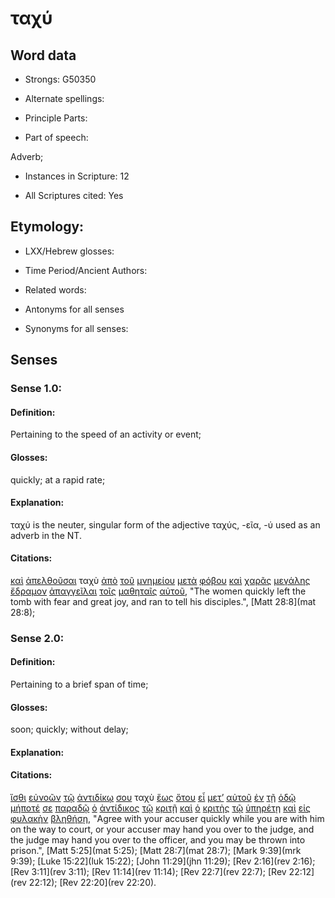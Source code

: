 # ταχύ

<!-- Status: S2=NeedsFinalCheck -->
<!-- Lexica used for edits: BDAG, FFM, LN, A-S -->

## Word data

* Strongs: G50350

* Alternate spellings:

* Principle Parts: 

* Part of speech: 

Adverb;

* Instances in Scripture: 12

* All Scriptures cited: Yes

## Etymology: 

* LXX/Hebrew glosses: 

* Time Period/Ancient Authors: 

* Related words: 

* Antonyms for all senses

* Synonyms for all senses: 

## Senses 

### Sense 1.0:

#### Definition: 

Pertaining to the speed of an activity or event;

#### Glosses:

quickly; at a rapid rate;

#### Explanation:

ταχύ is the neuter, singular form of the adjective ταχύς, -εῖα, -ύ used as an adverb in the NT.

#### Citations:

[καὶ](../G25320/01.md) [ἀπελθοῦσαι](../G05650/01.md) ταχὺ [ἀπὸ](../G05750/01.md) [τοῦ](../G35880/01.md) [μνημείου](../G34190/01.md) [μετὰ](../G33260/01.md) [φόβου](../G54010/01.md) [καὶ](../G25320/01.md) [χαρᾶς](../G54790/01.md) [μεγάλης](../G31730/01.md) [ἔδραμον](../G51430/01.md) [ἀπαγγεῖλαι](../G05180/01.md) [τοῖς](../G35880/01.md) [μαθηταῖς](../G31010/01.md) [αὐτοῦ](../G08460/01.md), 
"The women quickly left the tomb with fear and great joy, and ran to tell his disciples.", 
[Matt 28:8](mat 28:8);  

### Sense 2.0:

#### Definition: 

Pertaining to a brief span of time;

#### Glosses:

soon; quickly; without delay;

#### Explanation:

#### Citations:

[ἴσθι](../G99999/01.md) [εὐνοῶν](../G21320/01.md) [τῷ](../G35880/01.md) [ἀντιδίκῳ](../G04760/01.md) [σου](../G47710/01.md) ταχὺ [ἕως](../G21930/01.md) [ὅτου](../G37480/01.md) [εἶ](../G99999/01.md) [μετ’](../G33260/01.md) [αὐτοῦ](../G08460/01.md) [ἐν](../G17220/01.md) [τῇ](../G35880/01.md) [ὁδῷ](../G35980/01.md) [μήποτέ](../G33790/01.md) [σε](../G47710/01.md) [παραδῷ](../G38600/01.md) [ὁ](../G35880/01.md) [ἀντίδικος](../G04760/01.md) [τῷ](../G35880/01.md) [κριτῇ](../G29230/01.md) [καὶ](../G25320/01.md) [ὁ](../G35880/01.md) [κριτὴς](../G29230/01.md) [τῷ](../G35880/01.md) [ὑπηρέτῃ](../G52570/01.md) [καὶ](../G25320/01.md) [εἰς](../G15190/01.md) [φυλακὴν](../G54380/01.md) [βληθήσῃ](../G09060/01.md), 
"Agree with your accuser quickly while you are with him on the way to court, or your accuser may hand you over to the judge, and the judge may hand you over to the officer, and you may be thrown into prison.", 
[Matt 5:25](mat 5:25);  [Matt 28:7](mat 28:7);  [Mark 9:39](mrk 9:39);  [Luke 15:22](luk 15:22);  [John 11:29](jhn 11:29);  [Rev 2:16](rev 2:16);  [Rev 3:11](rev 3:11);  [Rev 11:14](rev 11:14);  [Rev 22:7](rev 22:7);  [Rev 22:12](rev 22:12);  [Rev 22:20](rev 22:20).  
